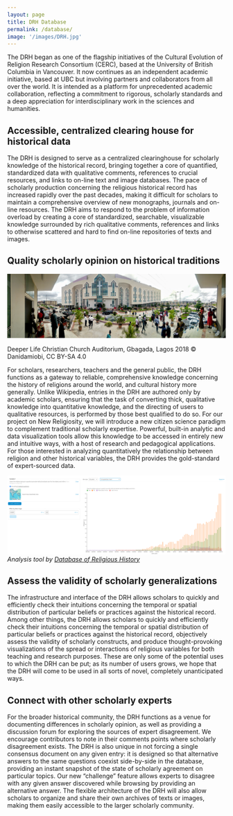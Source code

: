 ```yaml
---
layout: page
title: DRH Database
permalink: /database/
image: '/images/DRH.jpg'
---
```


The DRH began as one of the flagship initiatives of the Cultural Evolution of Religion Research Consortium (CERC), based at the University of British Columbia in Vancouver. It now continues as an independent academic initiative, based at UBC but involving partners and collaborators from all over the world.
It is intended as a platform for unprecedented academic collaboration, reflecting a commitment to rigorous, scholarly standards and a deep appreciation for interdisciplinary work in the sciences and humanities.

## Accessible, centralized clearing house for historical data
The DRH is designed to serve as a centralized clearinghouse for scholarly knowledge of the historical record, bringing together a core of quantified, standardized data with qualitative comments, references to crucial resources, and links to on-line text and image databases.
The pace of scholarly production concerning the religious historical record has increased rapidly over the past decades, making it difficult for scholars to maintain a comprehensive overview of new monographs, journals and on-line resources. The DRH aims to respond to the problem of information overload by creating a core of standardized, searchable, visualizable knowledge surrounded by rich qualitative comments, references and links to otherwise scattered and hard to find on-line repositories of texts and images.


## Quality scholarly opinion on historical traditions

<div class="page-image">
  <img src="/images/Deeper_Life_Christian_Church_Auditorium,_Gbagada,_Lagos_02.jpg" alt="Deeper Life Christian Church Auditorium in Lagos">
  <p class="page-image__caption">Deeper Life Christian Church Auditorium, Gbagada, Lagos  2018 © Danidamiobi, CC BY-SA 4.0</p>
</div>

For scholars, researchers, teachers and the general public, the DRH functions as a gateway to reliable, comprehensive knowledge concerning the history of religions around the world, and cultural history more generally.
Unlike Wikipedia, entries in the DRH are authored only by academic scholars, ensuring that the task of converting thick, qualitative knowledge into quantitative knowledge, and the directing of users to qualitative resources, is performed by those best qualified to do so. For our project on New Religiosity, we will introduce a new citizen science paradigm to complement traditional scholarly expertise. Powerful, built-in analytic and data visualization tools allow this knowledge to be accessed in entirely new and intuitive ways, with a host of research and pedagogical applications. For those interested in analyzing quantitatively the relationship between religion and other historical variables, the DRH provides the gold-standard of expert-sourced data.

![DRH Analysis example](/images/DRH-example.jpg)
*Analysis tool by [Database of Religious History](https://religiondatabase.org/analyze/)*

## Assess the validity of scholarly generalizations
The infrastructure and interface of the DRH allows scholars to quickly and efficiently check their intuitions concerning the temporal or spatial distribution of particular beliefs or practices against the historical record.
Among other things, the DRH allows scholars to quickly and efficiently check their intuitions concerning the temporal or spatial distribution of particular beliefs or practices against the historical record, objectively assess the validity of scholarly constructs, and produce thought-provoking visualizations of the spread or interactions of religious variables for both teaching and research purposes. These are only some of the potential uses to which the DRH can be put; as its number of users grows, we hope that the DRH will come to be used in all sorts of novel, completely unanticipated ways.


## Connect with other scholarly experts
For the broader historical community, the DRH functions as a venue for documenting differences in scholarly opinion, as well as providing a discussion forum for exploring the sources of expert disagreement.
We encourage contributors to note in their comments points where scholarly disagreement exists. The DRH is also unique in not forcing a single consensus document on any given entry: it is designed so that alternative answers to the same questions coexist side-by-side in the database, providing an instant snapshot of the state of scholarly agreement on particular topics. Our new “challenge” feature allows experts to disagree with any given answer discovered while browsing by providing an alternative answer. The flexible architecture of the DRH will also allow scholars to organize and share their own archives of texts or images, making them easily accessible to the larger scholarly community.
